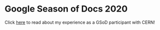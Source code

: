 # Google Season of Docs 2020

Click [here](https://github.com/sabitarao/gsod/wiki) to read about my experience as a GSoD participant with CERN! 
